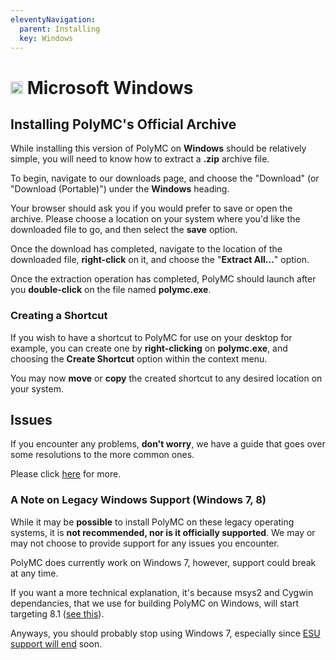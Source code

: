 ```yaml
---
eleventyNavigation:
  parent: Installing
  key: Windows
---
```

# <img src="https://upload.wikimedia.org/wikipedia/commons/9/94/M_box.svg" height="20" /> Microsoft Windows

## Installing PolyMC's Official Archive

While installing this version of PolyMC on **Windows** should be relatively simple, you will need to know how to extract a **.zip** archive file.

To begin, navigate to our downloads page, and choose the "Download" (or "Download (Portable)") under the **Windows** heading.

Your browser should ask you if you would prefer to save or open the archive. Please choose a location on your system where you'd like the downloaded file to go, and then select the **save** option.

Once the download has completed, navigate to the location of the downloaded file, **right-click** on it, and choose the "**Extract All...**" option.

Once the extraction operation has completed, PolyMC should launch after you **double-click** on the file named **polymc.exe**.

### Creating a Shortcut

If you wish to have a shortcut to PolyMC for use on your desktop for example, you can create one by **right-clicking** on **polymc.exe**, and choosing the **Create Shortcut** option within the context menu.

You may now **move** or **copy** the created shortcut to any desired location on your system.

## Issues

If you encounter any problems, **don't worry**, we have a guide that goes over some resolutions to the more common ones.

Please click [here](../../getting-started/installing-polymc) for more.


### A Note on Legacy Windows Support (Windows 7, 8)


While it may be **possible** to install PolyMC on these legacy operating systems, it is **not recommended, nor is it officially supported**. We may or may not choose to provide support for any issues you encounter.

PolyMC does currently work on Windows 7, however, support could break at any time.

If you want a more technical explanation, it's because msys2 and Cygwin dependancies, that we use for building PolyMC on Windows, will start targeting 8.1  ([see this](https://www.msys2.org/docs/windows_support/)).

Anyways, you should probably stop using Windows 7, especially since [ESU support will end](https://docs.microsoft.com/en-us/lifecycle/products/windows-7) soon.


